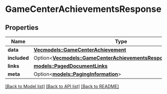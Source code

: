 # GameCenterAchievementsResponse

## Properties

Name | Type | Description | Notes
------------ | ------------- | ------------- | -------------
**data** | [**Vec<models::GameCenterAchievement>**](GameCenterAchievement.md) |  | 
**included** | Option<[**Vec<models::GameCenterAchievementsResponseIncludedInner>**](GameCenterAchievementsResponse_included_inner.md)> |  | [optional]
**links** | [**models::PagedDocumentLinks**](PagedDocumentLinks.md) |  | 
**meta** | Option<[**models::PagingInformation**](PagingInformation.md)> |  | [optional]

[[Back to Model list]](../README.md#documentation-for-models) [[Back to API list]](../README.md#documentation-for-api-endpoints) [[Back to README]](../README.md)



